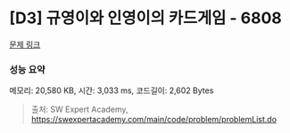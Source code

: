 # [D3] 규영이와 인영이의 카드게임 - 6808 

[문제 링크](https://swexpertacademy.com/main/code/problem/problemDetail.do?contestProbId=AWgv9va6HnkDFAW0) 

### 성능 요약

메모리: 20,580 KB, 시간: 3,033 ms, 코드길이: 2,602 Bytes



> 출처: SW Expert Academy, https://swexpertacademy.com/main/code/problem/problemList.do